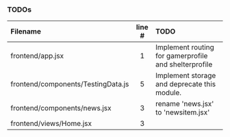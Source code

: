 ### TODOs
| Filename | line # | TODO
|:------|:------:|:------
| frontend/app.jsx | 1 | Implement routing for gamerprofile and shelterprofile
| frontend/components/TestingData.js | 5 | Implement storage and deprecate this module.
| frontend/components/news.jsx | 3 | rename 'news.jsx' to 'newsitem.jsx'
| frontend/views/Home.jsx | 3 | 